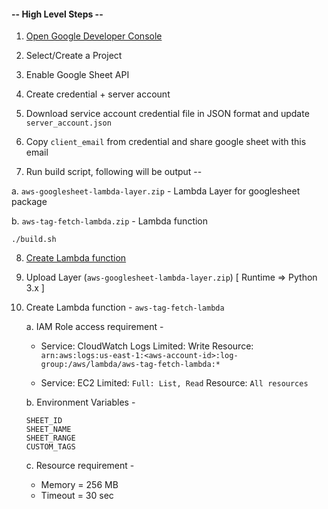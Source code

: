 #### -- High Level Steps --

1. [Open Google Developer Console](https://console.developers.google.com/)

2. Select/Create a Project

3. Enable Google Sheet API

4. Create credential + server account

5. Download service account credential file in JSON format and update `server_account.json`

6. Copy `client_email` from credential and share google sheet with this email

7. Run build script, following will be output --

  a. `aws-googlesheet-lambda-layer.zip` - Lambda Layer for googlesheet package

  b. `aws-tag-fetch-lambda.zip` - Lambda function

```
./build.sh
```

8. [Create Lambda function](https://console.aws.amazon.com/lambda/home)

9. Upload Layer (`aws-googlesheet-lambda-layer.zip`) [ Runtime => Python 3.x ]

10. Create Lambda function - `aws-tag-fetch-lambda`

    a. IAM Role access requirement -

      - Service: CloudWatch Logs
        Limited: Write
        Resource: `arn:aws:logs:us-east-1:<aws-account-id>:log-group:/aws/lambda/aws-tag-fetch-lambda:*`

      - Service: EC2
        Limited: `Full: List, Read`
        Resource: `All resources`

    b. Environment Variables -

      ```
      SHEET_ID
      SHEET_NAME
      SHEET_RANGE
      CUSTOM_TAGS
      ```

    c. Resource requirement -
       - Memory = 256 MB
       - Timeout = 30 sec
